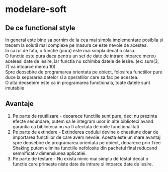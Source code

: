 # modelare-soft

## De ce functional style

In general este bine sa pornim de la cea mai simpla implementare posibila si trecem la solutii mai complexe pe masura ce este nevoie de acestea.
<br/>
In cazul de fata, o functie (pura) este mai simpla decat o clasa.
<br/>
O functie este pura daca pentru un set de date de intrare intoarce mereu aceleasi date de iesire, iar functia nu schimba datele de iesire. (ex: sum(3, 7) va intoarce mereu 10)
<br/>
Spre deosebire de programarea orientata pe obiect, folosirea functiilor pure duce la separarea datelor si a operatiilor care sa fac pe acestea.
<br/>
O alta deosebire este ca in programarea functionala, toate datele sunt imutabile

## Avantaje

1. Pe parte de reutilizare - deoarece functiile sunt pure, deci nu prezinta efecte secundare, putem sa le integram usor in alte biblioteci avand garantia ca biblioteca nu va fi afectata de noile functionalitati
2. Pe parte de extindere - Extinderea codului devine o chestiune doar de importarea functiilor de care avem nevoie. Acesta este un mare avantaj spre deosebire de programarea orientata pe obiect, deoarece prin Tree Shaking putem elimina functiile nefolosite din pachetul final reducand semnificativ dimensiunea aplicatiei.
3. Pe parte de testare  - Nu exista nimic mai simplu de testat decat o functie care primeste niste date de intrare si intoarce date de iesire.

